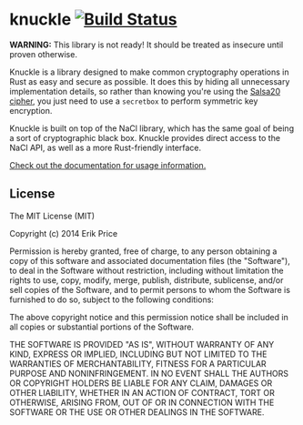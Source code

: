 # knuckle [![Build Status](https://travis-ci.org/erik/knuckle.svg?branch=master)](https://travis-ci.org/erik/knuckle)

**WARNING:** This library is not ready! It should be treated as insecure until proven otherwise.

Knuckle is a library designed to make common cryptography operations in Rust as easy and secure as possible. It does this by hiding all unnecessary implementation details, so rather than knowing you're using the [Salsa20 cipher](http://en.wikipedia.org/wiki/Salsa20), you just need to use a `secretbox` to perform symmetric key encryption.

Knuckle is built on top of the NaCl library, which has the same goal of being a sort of cryptographic black box. Knuckle provides direct access to the NaCl API, as well as a more Rust-friendly interface.

[Check out the documentation for usage information.](http://rust-ci.org/erik/knuckle/doc/knuckle/)

## License

The MIT License (MIT)

Copyright (c) 2014 Erik Price

Permission is hereby granted, free of charge, to any person obtaining a copy
of this software and associated documentation files (the "Software"), to deal
in the Software without restriction, including without limitation the rights
to use, copy, modify, merge, publish, distribute, sublicense, and/or sell
copies of the Software, and to permit persons to whom the Software is
furnished to do so, subject to the following conditions:

The above copyright notice and this permission notice shall be included in all
copies or substantial portions of the Software.

THE SOFTWARE IS PROVIDED "AS IS", WITHOUT WARRANTY OF ANY KIND, EXPRESS OR
IMPLIED, INCLUDING BUT NOT LIMITED TO THE WARRANTIES OF MERCHANTABILITY,
FITNESS FOR A PARTICULAR PURPOSE AND NONINFRINGEMENT. IN NO EVENT SHALL THE
AUTHORS OR COPYRIGHT HOLDERS BE LIABLE FOR ANY CLAIM, DAMAGES OR OTHER
LIABILITY, WHETHER IN AN ACTION OF CONTRACT, TORT OR OTHERWISE, ARISING FROM,
OUT OF OR IN CONNECTION WITH THE SOFTWARE OR THE USE OR OTHER DEALINGS IN THE
SOFTWARE.
